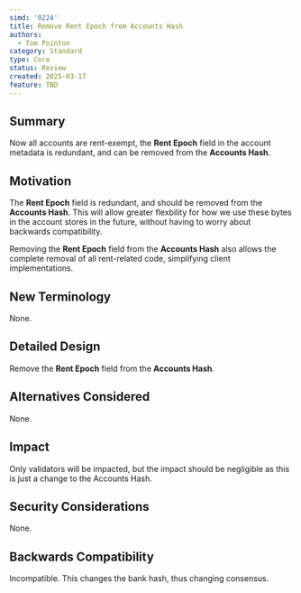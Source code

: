 ```yaml
---
simd: '0224'
title: Remove Rent Epoch from Accounts Hash
authors:
  - Tom Pointon
category: Standard
type: Core
status: Review
created: 2025-03-17
feature: TBD
---
```


## Summary

Now all accounts are rent-exempt, the **Rent Epoch** field in the account
metadata is redundant, and can be removed from the **Accounts Hash**.

## Motivation

The **Rent Epoch** field is redundant, and should be removed from the
**Accounts Hash**.
This will allow greater flexbility for how we use these bytes in the account
stores in the future, without having to worry about backwards compatibility.

Removing the **Rent Epoch** field from the **Accounts Hash** also
allows the complete removal of all rent-related code, simplifying client
implementations.

## New Terminology

None.


## Detailed Design

Remove the **Rent Epoch** field from the **Accounts Hash**.


## Alternatives Considered

None.


## Impact

Only validators will be impacted, but the impact should be negligible as this
is just a change to the Accounts Hash.

## Security Considerations

None.


## Backwards Compatibility

Incompatible. This changes the bank hash, thus changing consensus.
